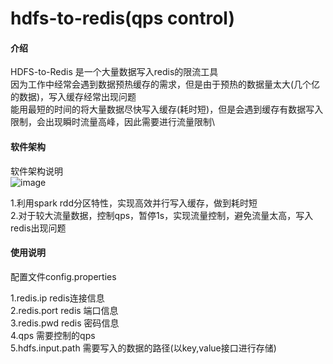 # hdfs-to-redis(qps control)

#### 介绍
HDFS-to-Redis 是一个大量数据写入redis的限流工具\
因为工作中经常会遇到数据预热缓存的需求，但是由于预热的数据量太大(几个亿的数据)，写入缓存经常出现问题\
能用最短的时间的将大量数据尽快写入缓存(耗时短)，但是会遇到缓存有数据写入限制，会出现瞬时流量高峰，因此需要进行流量限制\
#### 软件架构
软件架构说明\
![image](https://user-images.githubusercontent.com/28300167/175940555-d1b7bb7d-f2f3-4285-8bb3-4b53534e4d02.png)

1.利用spark rdd分区特性，实现高效并行写入缓存，做到耗时短\
2.对于较大流量数据，控制qps，暂停1s，实现流量控制，避免流量太高，写入redis出现问题
#### 使用说明
配置文件config.properties

1.redis.ip redis连接信息\
2.redis.port redis 端口信息\
3.redis.pwd redis 密码信息\
4.qps 需要控制的qps\
5.hdfs.input.path 需要写入的数据的路径(以key,value接口进行存储)
